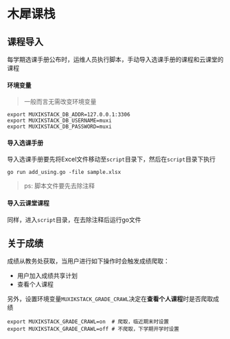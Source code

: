 # 木犀课栈

## 课程导入

每学期选课手册公布时，运维人员执行脚本，手动导入选课手册的课程和云课堂的课程

#### 环境变量

> 一般而言无需改变环境变量

```shell
export MUXIKSTACK_DB_ADDR=127.0.0.1:3306
export MUXIKSTACK_DB_USERNAME=muxi
export MUXIKSTACK_DB_PASSWORD=muxi
```

#### 导入选课手册

导入选课手册要先将Excel文件移动至`script`目录下，然后在`script`目录下执行

```shell
go run add_using.go -file sample.xlsx
```

> ps: 脚本文件要先去除注释

#### 导入云课堂课程

同样，进入`script`目录，在去除注释后运行go文件

## 关于成绩

成绩从教务处获取，当用户进行如下操作时会触发成绩爬取：

+ 用户加入成绩共享计划
+ 查看个人课程

另外，设置环境变量`MUXIKSTACK_GRADE_CRAWL`决定在**查看个人课程**时是否爬取成绩

```shell
export MUXIKSTACK_GRADE_CRAWL=on  # 爬取，临近期末时设置
export MUXIKSTACK_GRADE_CRAWL=off # 不爬取，下学期开学时设置
```
